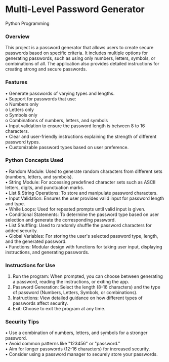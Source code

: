 # Multi-Level Password Generator
Python Programming 
### Overview
This project is a password generator that allows users to create secure passwords based on specific criteria. It includes multiple options for generating passwords, such as using only numbers, letters, symbols, or combinations of all. The application also provides detailed instructions for creating strong and secure passwords.
### Features
•	Generate passwords of varying types and lengths. <br>
•	Support for passwords that use: <br>
o	Numbers only<br>
o	Letters only<br>
o	Symbols only<br>
o	Combinations of numbers, letters, and symbols<br>
•	Input validation to ensure the password length is between 8 to 16 characters. <br>
•	Clear and user-friendly instructions explaining the strength of different password types. <br>
•	Customizable password types based on user preference. <br>
### Python Concepts Used<br>
•	Random Module: Used to generate random characters from different sets (numbers, letters, and symbols). <br>
•	String Module: For accessing predefined character sets such as ASCII letters, digits, and punctuation marks. <br>
•	List & String Operations: To store and manipulate password characters. <br>
•	Input Validation: Ensures the user provides valid input for password length and type. <br>
•	While Loops: Used for repeated prompts until valid input is given. <br>
•	Conditional Statements: To determine the password type based on user selection and generate the corresponding password. <br>
•	List Shuffling: Used to randomly shuffle the password characters for added security. <br>
•	Global Variables: For storing the user's selected password type, length, and the generated password. <br>
•	Functions: Modular design with functions for taking user input, displaying instructions, and generating passwords. <br>
### Instructions for Use
1.	Run the program: When prompted, you can choose between generating a password, reading the instructions, or exiting the app. <br>
2.	Password Generation: Select the length (8-16 characters) and the type of password (Numbers, Letters, Symbols, or combinations). <br>
3.	Instructions: View detailed guidance on how different types of passwords affect security. <br>
4.	Exit: Choose to exit the program at any time. <br>
### Security Tips
•	Use a combination of numbers, letters, and symbols for a stronger password. <br>
•	Avoid common patterns like "123456" or "password." <br>
•	Aim for longer passwords (12-16 characters) for increased security. <br>
•	Consider using a password manager to securely store your passwords. <br>

